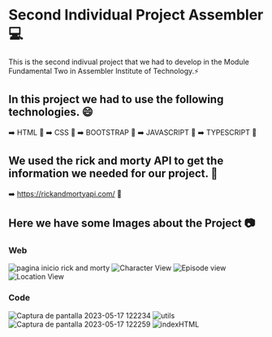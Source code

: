 # Second Individual Project Assembler :computer:

This is the second indivual project that we had to develop in the Module Fundamental Two in Assembler Institute of Technology.:zap:

## In this project we had to use the following technologies. 😄

:arrow_right: HTML :rocket:
:arrow_right: CSS :art:
:arrow_right: BOOTSTRAP :art:
:arrow_right: JAVASCRIPT :rocket:
:arrow_right: TYPESCRIPT :rocket:

## We used the rick and morty API to get the information we needed for our project. :file_folder:

:arrow_right: https://rickandmortyapi.com/ :satellite:

## Here we have some Images about the Project 📷

### Web
![pagina inicio rick and morty](https://github.com/facundh/RickandMortyAssembler/assets/90207514/27e1b592-c595-481c-a847-0da51620bd19)
![Character View](https://github.com/facundh/RickandMortyAssembler/assets/90207514/11a51a7c-aa83-49b7-8fee-19c35b1b5275)
![Episode view](https://github.com/facundh/RickandMortyAssembler/assets/90207514/9d579b6f-882e-4d09-ba79-f69d7bb2fa10)
![Location View](https://github.com/facundh/RickandMortyAssembler/assets/90207514/955f471b-4ce6-44c6-87a8-aadf3aaf13f7)
 ### Code
 ![Captura de pantalla 2023-05-17 122234](https://github.com/facundh/RickandMortyAssembler/assets/90207514/e232a344-6be9-427e-86e1-5c37b8415b61)
![utils](https://github.com/facundh/RickandMortyAssembler/assets/90207514/bd44e435-384c-436c-bd88-85c4cfdf30e8)
![Captura de pantalla 2023-05-17 122259](https://github.com/facundh/RickandMortyAssembler/assets/90207514/5825ab23-0d96-45f3-b98b-14d358735d96)
![indexHTML](https://github.com/facundh/RickandMortyAssembler/assets/90207514/7d99255c-8826-4121-8afd-95d7602be35d)
